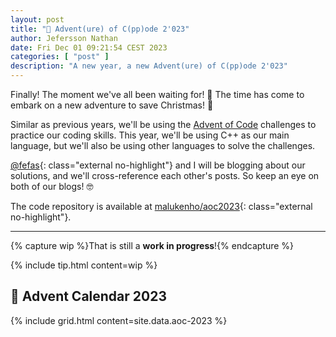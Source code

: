 ```yaml
---
layout: post
title: "🎄 Advent(ure) of C(pp)ode 2'023"
author: Jefersson Nathan
date: Fri Dec 01 09:21:54 CEST 2023
categories: [ "post" ]
description: "A new year, a new Advent(ure) of C(pp)ode 2'023"
---
```


Finally! The moment we've all been waiting for! 🎉 The time has come to embark on a new adventure to save Christmas! 🎄

Similar as previous years, we'll be using the [Advent of Code](https://adventofcode.com/2023) challenges to practice
our coding skills. This year, we'll be using C++ as our main language, but we'll also be using other languages to solve
the challenges.

[@fefas](https://blog.fefas.dev/){: class="external no-highlight"} and I will be blogging about our solutions, 
and we'll cross-reference each other's posts. So keep an eye on both of our blogs! 🤓

The code repository is available at [malukenho/aoc2023](https://github.com/malukenho/aoc2023){: class="external no-highlight"}.

---

{% capture wip %}That is still a **work in progress**!{% endcapture %}

{% include tip.html content=wip %}

## 📆 Advent Calendar 2023

{% include grid.html content=site.data.aoc-2023 %}